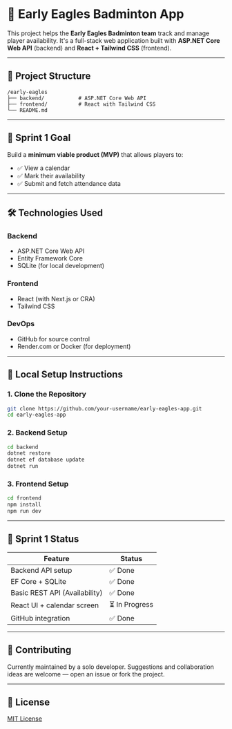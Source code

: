 ﻿# 🏸 Early Eagles Badminton App

This project helps the **Early Eagles Badminton team** track and manage player availability. It's a full-stack web application built with **ASP.NET Core Web API** (backend) and **React + Tailwind CSS** (frontend).

---

## 📁 Project Structure

```
/early-eagles
├── backend/           # ASP.NET Core Web API
├── frontend/          # React with Tailwind CSS
└── README.md
```

---

## 🚀 Sprint 1 Goal

Build a **minimum viable product (MVP)** that allows players to:
- ✅ View a calendar
- ✅ Mark their availability
- ✅ Submit and fetch attendance data

---

## 🛠️ Technologies Used

### Backend
- ASP.NET Core Web API
- Entity Framework Core
- SQLite (for local development)

### Frontend
- React (with Next.js or CRA)
- Tailwind CSS

### DevOps
- GitHub for source control
- Render.com or Docker (for deployment)

---

## 🧪 Local Setup Instructions

### 1. Clone the Repository

```bash
git clone https://github.com/your-username/early-eagles-app.git
cd early-eagles-app
```

### 2. Backend Setup

```bash
cd backend
dotnet restore
dotnet ef database update
dotnet run
```

### 3. Frontend Setup

```bash
cd frontend
npm install
npm run dev
```

---

## 📅 Sprint 1 Status

| Feature                     | Status  |
|----------------------------|---------|
| Backend API setup          | ✅ Done |
| EF Core + SQLite           | ✅ Done |
| Basic REST API (Availability) | ✅ Done |
| React UI + calendar screen | ⏳ In Progress |
| GitHub integration         | ✅ Done |

---

## 🤝 Contributing

Currently maintained by a solo developer. Suggestions and collaboration ideas are welcome — open an issue or fork the project.

---

## 📄 License

[MIT License](LICENSE)
